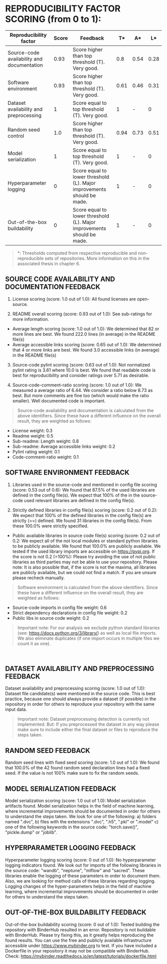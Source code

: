 # REPRODUCIBILITY FACTOR SCORING (from 0 to 1): 

| Reproducibility factor | Score | Feedback | T* | A* | L* |
| ----------- | ----------- | ----------- | ----------- | ----------- | ----------- |
| Source-code availability and documentation |  0.93  |  Score higher than top threshold (T). Very good.  |  0.8  |  0.54  |  0.28 |
| Software environment |  0.93  |  Score higher than top threshold (T). Very good.  |  0.61  |  0.46  |  0.31 |
| Dataset availability and preprocessing |  1  |  Score equal to top threshold (T). Very good.  |  1  |  -  |  0 |
| Random seed control |  1.0  |  Score higher than top threshold (T). Very good.  |  0.94  |  0.73  |  0.51 |
| Model serialization |  1  |  Score equal to top threshold (T). Very good.  |  1  |  -  |  0 |
| Hyperparameter logging |  0  |  Score equal to lower threshold (L). Major improvements should be made.  |  1  |  -  |  0 |
| Out-of-the-box buildability |  0  |  Score equal to lower threshold (L). Major improvements should be made.  |  1  |  -  |  0 |

> *: Thresholds computed from respective reproducible and non-reproducible sets of repositories. More information on this in the associated thesis in chapter 6.

## SOURCE CODE AVAILABILITY AND DOCUMENTATION FEEDBACK

1. License scoring (score: 1.0 out of 1.0): All found licenses are open-source.

2. README overall scoring (score: 0.93 out of 1.0): See sub-ratings for more information.

- Average length scoring (score: 1.0 out of 1.0): We determined that 82 or more lines are best. We found 222.0 lines (in average) in the README file(s)
- Average accessible links scoring (score: 0.65 out of 1.0): We determined that 4 or more links are best. We found 3.0 accessible links (in average) in the README file(s)
3. Source-code pylint scoring (score: 0.63 out of 1.0): Not normalized pylint rating is 3.61 where 10.0 is best. We found that readable code is best for reproducibility and consider ratings over 5.71 as desirable.

4. Source-code-comment-ratio scoring (score: 1.0 out of 1.0): We measured a average ratio of 6.44. We consider a ratio below 8.73 as best. But more comments are fine too (which would make the ratio smaller). Well documented code is important.

> Source-code availability and documentation is calculated from the above identifiers. Since these have a different influence on the overall result, they are weighted as follows:

- License weight: 0.3
- Readme weight: 0.5
- Sub-readme: Length weight: 0.8
- Sub-readme: Average accessible links weight: 0.2
- Pylint rating weight: 0.1
- Code-comment-ratio weight: 0.1


## SOFTWARE ENVIRONMENT FEEDBACK

1. Libraries used in the source-code and mentioned in config file scoring (score: 0.53 out of 0.6): We found that 87.5% of the used libraries are defined in the config file(s). We expect that 100% of the in the source-code used relevant libraries are defined in the config file(s).

2. Strictly defined libraries in config file(s) scoring (score: 0.2 out of 0.2): We expect that 100% of the defined libraries in the config file(s) are strictly (==) defined. We found 31 libraries in the config file(s). From these 100.0% were strictly specified.

- Public available libraries in source code file(s) scoring (score: 0.2 out of 0.2: We expect all of the not local modules or standard python libraries to be publicly available. We found that 100.0% are publicly available. We tested if the used library imports are accessible on https://pypi.org. If the score is not 0.2 (=100%): Please try avoiding the use of not public libraries as third parties may not be able to use your repository. Please note: It is also possible that, if the score is not the maxima, all libraries are publicly available, but we could not find a match. If you are unsure please recheck manually.

> Software environment is calculated from the above identifiers. Since these have a different influence on the overall result, they are weighted as follows:

- Source-code imports in config file weight: 0.6
- Strict dependency declarations in config file weight: 0.2
- Public libs in source code weight: 0.2

> Important note: For our analysis we exclude python standard libraries (see: https://docs.python.org/3/library/) as well as local file imports. We also eliminate duplicates (if one import occurs in multiple files we count it as one).
<div style="page-break-after: always; visibility: hidden"> \pagebreak </div>

## DATASET AVAILABILITY AND PREPROCESSING FEEDBACK

Dataset availability and preprocessing scoring (score: 1.0 out of 1.0): Dataset file candidate(s) were mentioned in the source code. This is best practice, because one should always provide a dataset (if possible) in the repository in order for others to reproduce your repository with the same input data.

> Important note: Dataset preprocessing detection is currently not implemented. But: If you preprocessed the dataset in any way please make sure to include either the final dataset or files to reproduce the steps taken.


## RANDOM SEED FEEDBACK

Random seed lines with fixed seed scoring (score: 1.0 out of 1.0): We found that 100.0% of the 42 found random seed declaration lines had a fixed seed. If the value is not 100% make sure to fix the random seeds.


## MODEL SERIALIZATION FEEDBACK

Model serialization scoring (score: 1.0 out of 1.0): Model serialization artifacts found. Model serialization helps in the field of machine learning, where incremental improvements should be documented in order for others to understand the steps taken. We look for one of the following: a) folders named ".dvc", b) files with the extensions ".dvc", ".h5", ".pkl" or ".model" c) one of the following keywords in the source code: "torch.save()", "pickle.dump" or "joblib".


## HYPERPARAMETER LOGGING FEEDBACK

Hyperparameter logging scoring (score: 0 out of 1.0): No hyperparameter logging indicators found. We look out for imports of the following libraries in the source code: "wandb", "neptune", "mlflow" and "sacred". These libraries enable the logging of these parameters in order to document them. Also, we are looking for method calls of these libraries regarding logging. Logging changes of the hyper-parameters helps in the field of machine learning, where incremental improvements should be documented in order for others to understand the steps taken.


## OUT-OF-THE-BOX BUILDABILITY FEEDBACK

Out-of-the-box buildability scoring (score: 0 out of 1.0): Tested building the repository with BinderHub resulted in an error. Repository is not buildable with BinderHub. Please try fixing this, as it greatly helps reproducing the found results. You can use the free and publicly available infrastructure accessible under https://www.mybinder.org to test. If you have included a Dockerfile in your repository it may not be compatible with BinderHub. Check: https://mybinder.readthedocs.io/en/latest/tutorials/dockerfile.html
